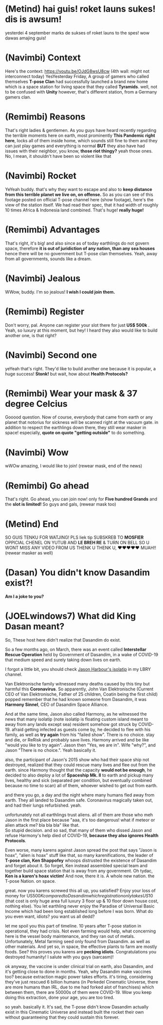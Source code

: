 # (Metind) hai guis! roket launs sukes! dis is awsum!
yesterdei 4 september marks de sukses of roket launs to the spes! wow dawas amajing guis!

# (Navimbi) Context
Here's the context: https://youtu.be/OJdG8wsU8cw  (4th wall: might not interconnect today)
YesYesterday Friday, A group of gamers who called themselves **T-pose Clan** had successfully launched a brand new home which is a space station for living space that they called **Tyramids**. well, not to be confused with **Unity** however, that's different station, from a Germany gamers clan.

# (Remimbi) Reasons
That's right ladies & gentlemen. As you guys have heard recently regarding the terrible moments here on earth, most prominently **This Pandemic right here**, locks all of them inside home, which sounds still fine to them and they can just play games and everything is normal **BUT** they also have had issues with their neighbor, you know, **those riot thingy?** yeah those ones. No, I mean, it shouldn't have been so violent like that

# (Navimbi) Rocket
YeYeah buddy. that's why they want to escape and also to **keep distance from this terrible planet we live on, on offense.** So as you can see of this footage posted on official T-pose channel here (show footage), here's the view of the station itself. We had read their spec, that it had width of roughly 10 times Africa & Indonesia land combined. That's huge! **really huge!**

# (Remimbi) Advantages
That's right, it's big! and also since as of today earthlings do not govern space, therefore **it is out of juridiction of any nation, than any sea houses** hence there will be no government but T-pose clan themselves. Yeah, away from all governments, sounds like a dream.

# (Navimbi) Jealous
WWow, buddy. I'm so jealous! **I wish I could join them.**

# (Remimbi) Register
Don't worry, pal. Anyone can register your slot there for just **US$ 500k** . Yeah, so luxury at this moment, but hey! I heard they also would like to build another one, is that right?

# (Navimbi) Second one
yeYeah that's right. They'd like to build another one because it is popular, a huge success! **Stonk!** but wait, how about **Health Protocols?**

# (Remimbi) Wear your mask & 37 degree Celcius
Gooood question. Now of course, everybody that came from earth or any planet that notorius for sickness will be scanned right at the vacuum gate. in addition to respect the earthlings down there, they still wear masker in space! especially, **quote on quote "getting outside"** to do something.

# (Navimbi) Wow
wWOw amazing, I would like to join! (rewear mask, end of the news)

# (Remimbi) Go ahead
That's right. Go ahead, you can join now! only for **Five hundred Grands** and the **slot is limited!** So guys and gals, (rewear mask too)

# (Metind) End
SO GUIS TENKU FOR WATJING! PLS liek tip SUBSKREB TO **MOSFIER** OPPICIAL CHENEL ON YUTUB AND **LE BREH RE** & TURN ON BELL SO U WONT MISS ANY VIDEO FROM US THENK U THENK U, ❤❤❤❤❤ MUAH!! (rewear masker as well)

# (Dasan) You didn't know Dasandim exist?!
**Am I a joke to you?**

# (JOELwindows7) What did King Dasan meant?
So, These host here didn't realize that Dasandim do exist.

So a few months ago, on March, there was an event called **Interstellar Rescue Operation** held by Government of Dasandim, in a wake of COVID-19 that medium speed and surely taking down lives on earth.

I forgot a little bit, you should check [Jason Harbour's isolatip](https://open.lbry.com/@JOELwindows7:a/Jason-Isolatip:f?r=HkNnX1Rva9XZqJRcDHD44Vpgn5GgsnnZ ) in my LBRY channel.

Van Elektronische family witnessed many deaths caused by this tiny but harmful this **Coronavirus**. So apparently, John Van Elektronische (Current CEO of Van Elektronische, Father of 25 children, Coatin being the first child) popped remember that he had known someone from Dasandim, it was **Harmony Sinnel**, CEO of Dasandim Space Alliance. 

And at the same time, Jason also called Harmony, as he witnessed the news that many isolatip (note isolatip is floating custom island meant to away from any lands except sea) resident somehow got struck by COVID-19. afraid getting infected as guests come by, he decided to flee with his family, as well as **try again** from his "failed show". There is no choice. stay and die, or ReRisk and probably save lives. Harmony arrived and be like "would you like to try again". Jason then "Yes, we are in". Wife "why?", and Jason "There is no choice.". Yeah basically it.

also, the participant of Jason's 2015 show who had their space ship not destroyed, realized that they could rescue many lives and flee out from the earth. since Harmony thought that the capacity **would not be enough**, he decided to also deploy a lot of **Spaceship Mk. II** to earth and pickup many lives, healthy and sick (separated per condition, but eventually combined because no time to scan) all of them, whoever wished to get out from earth.

and there you go, a day and the night where many humans fled away from earth. They all landed to Dasandim safe. Coronavirus magically taken out, and had their lungs refurbished. yeah.

unfortunately not all earthlings trust aliens. all of them are those who meh Jason in the first place because "aaa, it's too dangerous! what if meteor or alien attack me? bla bla bla" like that.  
So stupid decision. and so sad, that many of them who dissed Jason and refuse Harmony's help died of COVID-19, **because they also ignores Health Protocols**.

Even worse, many karens against Jason spread the post that says "Jason is hoax", "alien is hoax" stuff like that, so many karenifications, the leader of **T-pose clan, Ken Shappofey** whoops distrusted the existence of Dasandim and forget about it. So forget, Ken instead assembled special team and together build space station that is away from any government. Oh tydac, **Ken is a karen's hoax victim!** And now, there it is. A whole new nation. the T-pose Nation. on space. 

great. now you karens screwed this all up, you satisfied? Enjoy your loss of money for US$500K compared to Dasandim which registration only takes US$10 (that cost is only huge area full luxury 3 floor up & 10 floor down house cost, nothing else). You let earthling never enjoy the Paradise of Universal Basic Income which had been long established long before I was born. What do you even want, idiots? you want us all dedd?

let me spoil you this part of timeline. 10 years after T-pose station in operational, they had crisis. Not even farming would help, what concerning here is the vessel body maintenance, and they ran out of metals. Unfortunately, Metal farming seed only found from Dasandim. as well as other materials. And yet so, in space, the effective plants to farm are mostly foods. See? this proves you karens are **pecking idiots**. Congratulations you destroyed humanity! I salute with you guys (sarcasm)!

ok anyway, the vaccine is under clinical trial on earth, also Dasandim, and it's getting close to done in months. Yeah, why Dasandim make vaccines too? because extraction magic power takes efforts. it's tiring, considering they've just rescued 6 billion humans (in Perkedel Cinematic Universe, there are more humans than IRL, due to me had forked alot of franchises) which between them, there are 50000s of them were COVID-19. Wow you keep doing this extraction, done your age, you are too tired.

so yeah. basically it. It's sad, the T-pose didn't know Dasandim actually exist in this Cinematic Universe and instead built the rocket their own without guaranteeing that they could sustain this forever.